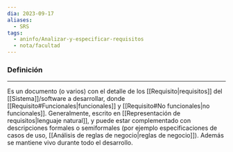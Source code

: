 ```yaml
---
dia: 2023-09-17
aliases:
  - SRS
tags:
  - aninfo/Analizar-y-especificar-requisitos
  - nota/facultad
---
```

### Definición
---
Es un documento (o varios) con el detalle de los [[Requisito|requisitos]] del [[Sistema]]/software a desarrollar, donde [[Requisito#Funcionales|funcionales]] y [[Requisito#No funcionales|no funcionales]]. Generalmente, escrito en [[Representación de requisitos|lenguaje natural]], y puede estar complementado con descripciones formales o semiformales (por ejemplo especificaciones de casos de uso, [[Análisis de reglas de negocio|reglas de negocio]]). Además se mantiene vivo durante todo el desarrollo.